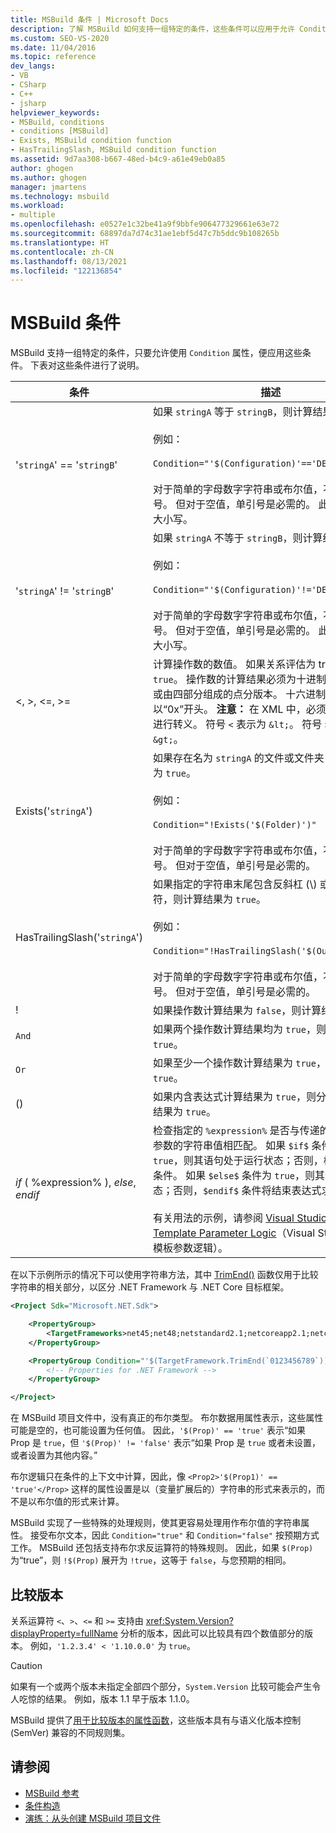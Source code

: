 ```yaml
---
title: MSBuild 条件 | Microsoft Docs
description: 了解 MSBuild 如何支持一组特定的条件，这些条件可以应用于允许 Condition 特性的任何地方。
ms.custom: SEO-VS-2020
ms.date: 11/04/2016
ms.topic: reference
dev_langs:
- VB
- CSharp
- C++
- jsharp
helpviewer_keywords:
- MSBuild, conditions
- conditions [MSBuild]
- Exists, MSBuild condition function
- HasTrailingSlash, MSBuild condition function
ms.assetid: 9d7aa308-b667-48ed-b4c9-a61e49eb0a85
author: ghogen
ms.author: ghogen
manager: jmartens
ms.technology: msbuild
ms.workload:
- multiple
ms.openlocfilehash: e0527e1c32be41a9f9bbfe906477329661e63e72
ms.sourcegitcommit: 68897da7d74c31ae1ebf5d47c7b5ddc9b108265b
ms.translationtype: HT
ms.contentlocale: zh-CN
ms.lasthandoff: 08/13/2021
ms.locfileid: "122136854"
---
```

# <a name="msbuild-conditions"></a>MSBuild 条件

MSBuild 支持一组特定的条件，只要允许使用 `Condition` 属性，便应用这些条件。 下表对这些条件进行了说明。

|条件|描述|
|---------------|-----------------|
|'`stringA`' == '`stringB`'|如果 `stringA` 等于 `stringB`，则计算结果为 `true`。<br /><br /> 例如：<br /><br /> `Condition="'$(Configuration)'=='DEBUG'"`<br /><br /> 对于简单的字母数字字符串或布尔值，不需要单引号。 但对于空值，单引号是必需的。 此检查不区分大小写。|
|'`stringA`' != '`stringB`'|如果 `stringA` 不等于 `stringB`，则计算结果为 `true`。<br /><br /> 例如：<br /><br /> `Condition="'$(Configuration)'!='DEBUG'"`<br /><br /> 对于简单的字母数字字符串或布尔值，不需要单引号。 但对于空值，单引号是必需的。 此检查不区分大小写。|
|\<, >, \<=, >=|计算操作数的数值。 如果关系评估为 true，则返回 `true`。 操作数的计算结果必须为十进制或十六进制数或由四部分组成的点分版本。 十六进制数必须以“0x”开头。 **注意：** 在 XML 中，必须对字符 `<` 和 `>` 进行转义。 符号 `<` 表示为 `&lt;`。 符号 `>` 表示为 `&gt;`。|
|Exists('`stringA`')|如果存在名为 `stringA` 的文件或文件夹，则计算结果为 `true`。<br /><br /> 例如：<br /><br /> `Condition="!Exists('$(Folder)')"`<br /><br /> 对于简单的字母数字字符串或布尔值，不需要单引号。 但对于空值，单引号是必需的。|
|HasTrailingSlash('`stringA`')|如果指定的字符串末尾包含反斜杠 (\\) 或正斜杠 (/) 字符，则计算结果为 `true`。<br /><br /> 例如：<br /><br /> `Condition="!HasTrailingSlash('$(OutputPath)')"`<br /><br /> 对于简单的字母数字字符串或布尔值，不需要单引号。 但对于空值，单引号是必需的。|
|!|如果操作数计算结果为 `false`，则计算结果为 `true`。|
|`And`|如果两个操作数计算结果均为 `true`，则计算结果为 `true`。|
|`Or`|如果至少一个操作数计算结果为 `true`，则计算结果为 `true`。|
|()|如果内含表达式计算结果为 `true`，则分组机制的计算结果为 `true`。|
|$if$ ( %expression% ), $else$, $endif$|检查指定的 `%expression%` 是否与传递的自定义模板参数的字符串值相匹配。 如果 `$if$` 条件计算结果为 `true`，则其语句处于运行状态；否则，检查 `$else$` 条件。 如果 `$else$` 条件为 `true`，则其语句为运行状态；否则，`$endif$` 条件将结束表达式求值。<br /><br /> 有关用法的示例，请参阅 [Visual Studio Project/Item Template Parameter Logic](https://stackoverflow.com/questions/6709057/visual-studio-project-item-template-parameter-logic)（Visual Studio 项目/项模板参数逻辑）。|

在以下示例所示的情况下可以使用字符串方法，其中 [TrimEnd()](/dotnet/api/system.string.trimend) 函数仅用于比较字符串的相关部分，以区分 .NET Framework 与 .NET Core 目标框架。

```xml
<Project Sdk="Microsoft.NET.Sdk">

    <PropertyGroup>
        <TargetFrameworks>net45;net48;netstandard2.1;netcoreapp2.1;netcoreapp3.1</TargetFrameworks>
    </PropertyGroup>

    <PropertyGroup Condition="'$(TargetFramework.TrimEnd(`0123456789`))' == 'net'">
        <!-- Properties for .NET Framework -->
    </PropertyGroup>

</Project>
```

在 MSBuild 项目文件中，没有真正的布尔类型。 布尔数据用属性表示，这些属性可能是空的，也可能设置为任何值。 因此，`'$(Prop)' == 'true'` 表示“如果 Prop 是 `true`，但 `'$(Prop)' != 'false'` 表示“如果 Prop 是 `true` 或者未设置，或者设置为其他内容。”

布尔逻辑只在条件的上下文中计算，因此，像 `<Prop2>'$(Prop1)' == 'true'</Prop>` 这样的属性设置是以（变量扩展后的）字符串的形式来表示的，而不是以布尔值的形式来计算。  

MSBuild 实现了一些特殊的处理规则，使其更容易处理用作布尔值的字符串属性。 接受布尔文本，因此 `Condition="true"` 和 `Condition="false"` 按预期方式工作。 MSBuild 还包括支持布尔求反运算符的特殊规则。 因此，如果 `$(Prop)` 为“true”，则 `!$(Prop)` 展开为 `!true`，这等于 `false`，与您预期的相同。

## <a name="comparing-versions"></a>比较版本

关系运算符 `<`、`>`、`<=` 和 `>=` 支持由 <xref:System.Version?displayProperty=fullName> 分析的版本，因此可以比较具有四个数值部分的版本。 例如，`'1.2.3.4' < '1.10.0.0'` 为 `true`。

> [!CAUTION]
> 如果有一个或两个版本未指定全部四个部分，`System.Version` 比较可能会产生令人吃惊的结果。 例如，版本 1.1 早于版本 1.1.0。

MSBuild 提供了[用于比较版本的属性函数](property-functions.md#msbuild-version-comparison-functions)，这些版本具有与语义化版本控制 (SemVer) 兼容的不同规则集。

## <a name="see-also"></a>请参阅

- [MSBuild 参考](../msbuild/msbuild-reference.md)
- [条件构造](../msbuild/msbuild-conditional-constructs.md)
- [演练：从头创建 MSBuild 项目文件](../msbuild/walkthrough-creating-an-msbuild-project-file-from-scratch.md)

